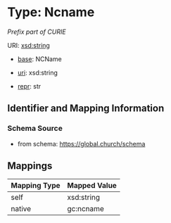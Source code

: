 # Type: Ncname 




_Prefix part of CURIE_



URI: [xsd:string](http://www.w3.org/2001/XMLSchema#string)

* [base](https://w3id.org/linkml/base): NCName

* [uri](https://w3id.org/linkml/uri): xsd:string

* [repr](https://w3id.org/linkml/repr): str








## Identifier and Mapping Information







### Schema Source


* from schema: https://global.church/schema




## Mappings

| Mapping Type | Mapped Value |
| ---  | ---  |
| self | xsd:string |
| native | gc:ncname |




